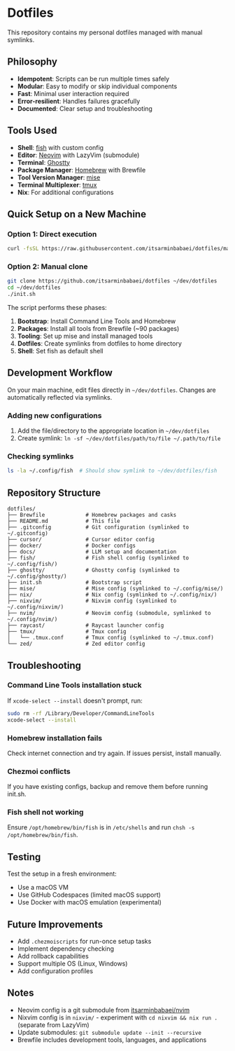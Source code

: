 # Dotfiles

This repository contains my personal dotfiles managed with manual symlinks.

## Philosophy

- **Idempotent**: Scripts can be run multiple times safely
- **Modular**: Easy to modify or skip individual components
- **Fast**: Minimal user interaction required
- **Error-resilient**: Handles failures gracefully
- **Documented**: Clear setup and troubleshooting

## Tools Used

- **Shell**: [fish](https://fishshell.com/) with custom config
- **Editor**: [Neovim](https://neovim.io/) with LazyVim (submodule)
- **Terminal**: [Ghostty](https://ghostty.org/)
- **Package Manager**: [Homebrew](https://brew.sh/) with Brewfile
- **Tool Version Manager**: [mise](https://mise.jdx.dev/)
- **Terminal Multiplexer**: [tmux](https://github.com/tmux/tmux)
- **Nix**: For additional configurations

## Quick Setup on a New Machine

### Option 1: Direct execution
```bash
curl -fsSL https://raw.githubusercontent.com/itsarminbabaei/dotfiles/main/init.sh | bash
```

### Option 2: Manual clone
```bash
git clone https://github.com/itsarminbabaei/dotfiles ~/dev/dotfiles
cd ~/dev/dotfiles
./init.sh
```

The script performs these phases:
1. **Bootstrap**: Install Command Line Tools and Homebrew
2. **Packages**: Install all tools from Brewfile (~90 packages)
3. **Tooling**: Set up mise and install managed tools
4. **Dotfiles**: Create symlinks from dotfiles to home directory
5. **Shell**: Set fish as default shell

## Development Workflow

On your main machine, edit files directly in `~/dev/dotfiles`. Changes are automatically reflected via symlinks.

### Adding new configurations
1. Add the file/directory to the appropriate location in `~/dev/dotfiles`
2. Create symlink: `ln -sf ~/dev/dotfiles/path/to/file ~/.path/to/file`

### Checking symlinks
```bash
ls -la ~/.config/fish  # Should show symlink to ~/dev/dotfiles/fish
```

## Repository Structure

```
dotfiles/
├── Brewfile             # Homebrew packages and casks
├── README.md            # This file
├── .gitconfig           # Git configuration (symlinked to ~/.gitconfig)
├── cursor/              # Cursor editor config
├── docker/              # Docker configs
├── docs/                # LLM setup and documentation
├── fish/                # Fish shell config (symlinked to ~/.config/fish/)
├── ghostty/             # Ghostty config (symlinked to ~/.config/ghostty/)
├── init.sh              # Bootstrap script
├── mise/                # Mise config (symlinked to ~/.config/mise/)
├── nix/                 # Nix config (symlinked to ~/.config/nix/)
├── nixvim/              # Nixvim config (symlinked to ~/.config/nixvim/)
├── nvim/                # Neovim config (submodule, symlinked to ~/.config/nvim/)
├── raycast/             # Raycast launcher config
├── tmux/                # Tmux config
│   └── .tmux.conf       # Tmux config (symlinked to ~/.tmux.conf)
└── zed/                 # Zed editor config
```

## Troubleshooting

### Command Line Tools installation stuck
If `xcode-select --install` doesn't prompt, run:
```bash
sudo rm -rf /Library/Developer/CommandLineTools
xcode-select --install
```

### Homebrew installation fails
Check internet connection and try again. If issues persist, install manually.

### Chezmoi conflicts
If you have existing configs, backup and remove them before running init.sh.

### Fish shell not working
Ensure `/opt/homebrew/bin/fish` is in `/etc/shells` and run `chsh -s /opt/homebrew/bin/fish`.

## Testing

Test the setup in a fresh environment:
- Use a macOS VM
- Use GitHub Codespaces (limited macOS support)
- Use Docker with macOS emulation (experimental)

## Future Improvements

- Add `.chezmoiscripts` for run-once setup tasks
- Implement dependency checking
- Add rollback capabilities
- Support multiple OS (Linux, Windows)
- Add configuration profiles

## Notes

- Neovim config is a git submodule from [itsarminbabaei/nvim](https://github.com/itsarminbabaei/nvim)
- Nixvim config is in `nixvim/` - experiment with `cd nixvim && nix run .` (separate from LazyVim)
- Update submodules: `git submodule update --init --recursive`
- Brewfile includes development tools, languages, and applications
